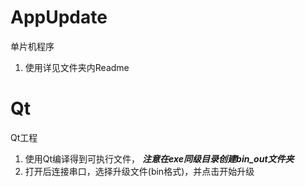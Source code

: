 # AppUpdate
单片机程序
1. 使用详见文件夹内Readme

# Qt
Qt工程
1. 使用Qt编译得到可执行文件， **_注意在exe同级目录创建bin_out文件夹_** 
2. 打开后连接串口，选择升级文件(bin格式)，并点击开始升级